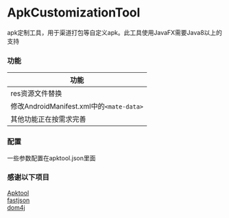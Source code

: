 # ApkCustomizationTool
apk定制工具，用于渠道打包等自定义apk。此工具使用JavaFX需要Java8以上的支持

### 功能
|功能|
|---|
|res资源文件替换|
|修改AndroidManifest.xml中的`<mate-data>`|
|其他功能正在按需求完善|

### 配置
一些参数配置在apktool.json里面

### 感谢以下项目
[Apktool](http://ibotpeaches.github.io/Apktool/)<br>
[fastjson](https://github.com/alibaba/fastjson)<br>
[dom4j]()
